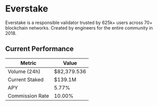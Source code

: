 # Everstake

Everstake is a responsible validator trusted by 625k+ users across 70+ blockchain networks. Created by engineers for the entire community in 2018.

## Current Performance

| Metric    | Value |
|-----------------|-------------|
| Volume (24h)    | $82,379.536 |
| Current Staked  | $139.1M     |
| APY             | 5.77%       |
| Commission Rate | 10.00%      |